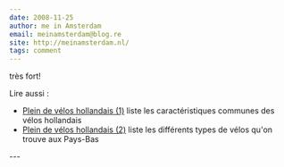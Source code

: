 ```yaml
---
date: 2008-11-25
author: me in Amsterdam
email: meinamsterdam@blog.re
site: http://meinamsterdam.nl/
tags: comment
---
```


<p> très fort!</p>
<p>Lire aussi&nbsp;:</p>
<ul>
<li><a href="http://blog.re/me-in-amsterdam/index.php/plein-de-velos-hollandais">Plein de vélos hollandais (1)</a> liste les caractéristiques communes des vélos hollandais</li>
<li><a href="http://blog.re/me-in-amsterdam/index.php/plein-de-velos">Plein de vélos hollandais (2)</a> liste les différents types de vélos qu'on trouve aux Pays-Bas</li>
</ul>
---